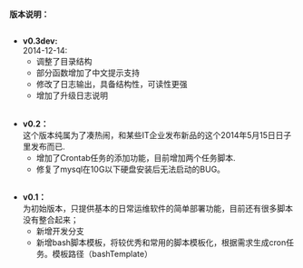
**版本说明：**

##
- **v0.3dev:**  
	2014-12-14:
	* 调整了目录结构
	* 部分函数增加了中文提示支持
	* 修改了日志输出，具备结构性，可读性更强
	* 增加了升级日志说明 
##
- **v0.2：**  
	这个版本纯属为了凑热闹，和某些IT企业发布新品的这个2014年5月15日日子里发布而已.
	- 增加了Crontab任务的添加功能，目前增加两个任务脚本.
	- 修复了mysql在10G以下硬盘安装后无法启动的BUG。
##
- **v0.1：**  
	为初始版本，只提供基本的日常运维软件的简单部署功能，目前还有很多脚本没有整合起来；
	- 新增开发分支
	- 新增bash脚本模板，将较优秀和常用的脚本模板化，根据需求生成cron任务。模板路径（bashTemplate）